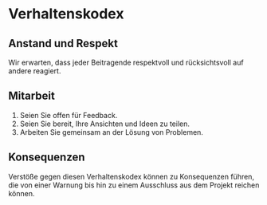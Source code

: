 # Verhaltenskodex

## Anstand und Respekt
Wir erwarten, dass jeder Beitragende respektvoll und rücksichtsvoll auf andere reagiert. 

## Mitarbeit
1. Seien Sie offen für Feedback.
2. Seien Sie bereit, Ihre Ansichten und Ideen zu teilen.
3. Arbeiten Sie gemeinsam an der Lösung von Problemen.

## Konsequenzen
Verstöße gegen diesen Verhaltenskodex können zu Konsequenzen führen, die von einer Warnung bis hin zu einem Ausschluss aus dem Projekt reichen können.